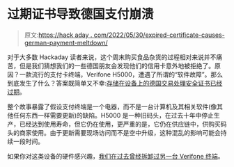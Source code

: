 # 过期证书导致德国支付崩溃

> 原文:[https://hack aday . com/2022/05/30/expired-certificate-causes-german-payment-meltdown/](https://hackaday.com/2022/05/30/expired-certificate-causes-german-payment-meltdown/)

对于大多数 Hackaday 读者来说，这个周末购买食品杂货的过程相对来说并不痛苦，但是我们猜想我们的一些德国朋友会发现他们的信用卡意外地被拒绝了。原因？一款流行的支付卡终端，Verifone H5000，遭遇了所谓的“软件故障”。那么到底发生了什么？答案既简单又不幸:[存储在设备上的德国交易处理安全证书已经过期](https://twitter.com/jwildeboer/status/1530227390286290944?t=a8tMjoGGLW6fDnujWtpY4Q&s=03)。

整个故事暴露了假设支付终端是一个电器，而不是一台计算机及其相关软件(像其他任何东西一样需要更新)的缺陷。H5000 是一种旧码头，在过去十年中停止生产，已经达到使用寿命，但它仍在使用，更严重的是，它仍在供应链中，供购买码头的商家使用。由于更新需要现场访问而不是空中升级，这种混乱的影响可能会持续一段时间。

如果你对这类设备的硬件感兴趣，[我们在过去曾经拆卸过另一台 Verifone 终端](https://hackaday.com/2019/07/08/teardown-verifone-mx-925ctls-payment-terminal/)。